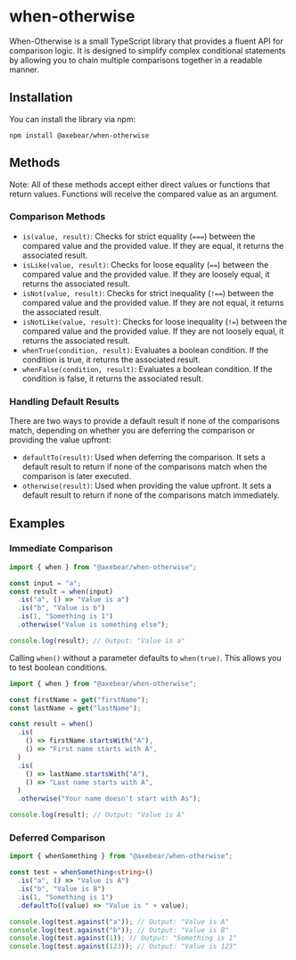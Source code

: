 # when-otherwise

When-Otherwise is a small TypeScript library that provides a fluent API for comparison logic. It is designed to simplify complex conditional statements by allowing you to chain multiple comparisons together in a readable manner.

## Installation

You can install the library via npm:

```
npm install @axebear/when-otherwise
```

## Methods

Note: All of these methods accept either direct values or functions that return values. Functions will receive the compared value as an argument.

### Comparison Methods

- `is(value, result)`: Checks for strict equality (`===`) between the compared value and the provided value. If they are equal, it returns the associated result.
- `isLike(value, result)`: Checks for loose equality (`==`) between the compared value and the provided value. If they are loosely equal, it returns the associated result.
- `isNot(value, result)`: Checks for strict inequality (`!==`) between the compared value and the provided value. If they are not equal, it returns the associated result.
- `isNotLike(value, result)`: Checks for loose inequality (`!=`) between the compared value and the provided value. If they are not loosely equal, it returns the associated result.
- `whenTrue(condition, result)`: Evaluates a boolean condition. If the condition is true, it returns the associated result.
- `whenFalse(condition, result)`: Evaluates a boolean condition. If the condition is false, it returns the associated result.

### Handling Default Results

There are two ways to provide a default result if none of the comparisons match, depending on whether you are deferring the comparison or providing the value upfront:

- `defaultTo(result)`: Used when deferring the comparison. It sets a default result to return if none of the comparisons match when the comparison is later executed.
- `otherwise(result)`: Used when providing the value upfront. It sets a default result to return if none of the comparisons match immediately.

## Examples

### Immediate Comparison

```typescript
import { when } from "@axebear/when-otherwise";

const input = "a";
const result = when(input)
  .is("a", () => "Value is a")
  .is("b", "Value is b")
  .is(1, "Something is 1")
  .otherwise("Value is something else");

console.log(result); // Output: "Value is a"
```

Calling `when()` without a parameter defaults to `when(true)`. This allows you to test boolean conditions.

```typescript
import { when } from "@axebear/when-otherwise";

const firstName = get("firstName");
const lastName = get("lastName");

const result = when()
  .is(
    () => firstName.startsWith("A"),
    () => "First name starts with A",
  )
  .is(
    () => lastName.startsWith("A"),
    () => "Last name starts with A",
  )
  .otherwise("Your name doesn't start with As");

console.log(result); // Output: "Value is A"
```

### Deferred Comparison

```typescript
import { whenSomething } from "@axebear/when-otherwise";

const test = whenSomething<string>()
  .is("a", () => "Value is A")
  .is("b", "Value is B")
  .is(1, "Something is 1")
  .defaultTo((value) => "Value is " + value);

console.log(test.against("a")); // Output: "Value is A"
console.log(test.against("b")); // Output: "Value is B"
console.log(test.against(1)); // Output: "Something is 1"
console.log(test.against(123)); // Output: "Value is 123"
```

